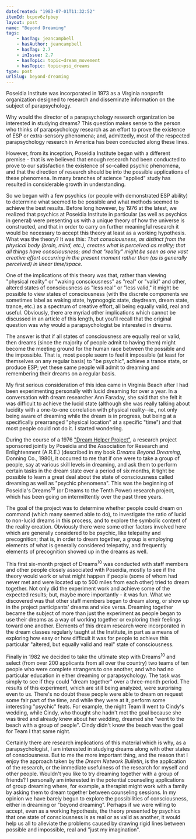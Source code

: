 ```yaml
---
dateCreated: "1983-07-01T11:32:52"
itemId: bcpov6zfpbey
layout: post
name: "Beyond Dreaming"
tags:
    - hasTag: jeancampbell
    - hasAuthor: jeancampbell
    - hasTag: 2.7
    - inIssue: 2.7
    - hasTopic: topic~dream_movement
    - hasTopic: topic~psi_dreams
type: post
urlSlug: beyond-dreaming
---
```


Poseidia Institute was incorporated in 1973 as a Virginia nonprofit organization designed to research and disseminate information on the subject of parapsychology.

Why would the director of a parapsychology research organization be interested in studying dreams? This question makes sense to the person who thinks of parapsychology research as an effort to prove the existence of ESP or extra-sensory phenomena; and, admittedly, most of the respected parapsychology research in America has been conducted along these lines.

However, from its inception, Poseidia Institute began with a different premise - that is we believed that enough research had been conducted to prove to our satisfaction the existence of so-called psychic phenomena, and that the direction of research should be into the possible applications of these phenomena. In many branches of science "applied" study has resulted in considerable growth in understanding.

So we began with a few psychics (or people with demonstrated ESP ability) to determine what seemed to be possible and what methods seemed to achieve the best results. Before long however, by 1976 at the latest, we realized that psychics at Poseidia Institute in particular (as well as psychics in general) were presenting us with a unique theory of how the universe is constructed, and that in order to carry on further meaningful research it would be necessary to accept this theory at least as a working hypothesis. What was the theory? It was this: _That consciousness, as distinct from the physical body (brain, mind, etc.), creates what is perceived as reality; that all things have consciousness; and that "reality" might be seen as one vast creative effort occurring in the present moment rather than (as is generally perceived) in linear time/space._

One of the implications of this theory was that, rather than viewing "physical reality" or "waking consciousness" as "real" or "valid" and other, altered states of consciousness as "less real" or "less valid," it might be possible to view states of consciousness (with the discrete components we sometimes label as waking state, hypnogogic state, daydream, dream state, trance, etc.) as a spectrum of creative effort, all being equally valid, real and useful. Obviously, there are myriad other implications which cannot be discussed in an article of this length, but you'll recall that the original question was why would a parapsychologist be interested in dreams.

The answer is that if all states of consciousness are equally real or valid, then dreams (since the majority of people admit to having them) might become the meeting ground for the human race between the possible and the impossible. That is, most people seem to feel it impossible (at least for themselves on any regular basis) to "be psychic", achieve a trance state, or produce ESP; yet these same people will admit to dreaming and remembering their dreams on a regular basis.

My first serious consideration of this idea came in Virginia Beach after I had been experimenting personally with lucid dreaming for over a year. In a conversation with dream researcher Ann Faraday, she said that she felt it was difficult to achieve the lucid state (although she was really talking about lucidity with a one-to-one correlation with physical reality--ie., not only being aware of dreaming while the dream is in progress, but being at a specifically prearranged "physical location" at a specific "time") and that most people could not do it. I started wondering.

During the course of a 1976 ["Dream Helper Project"](../bcpov6zreedi/an-interview-with-henry-reed), a research project sponsored jointly by Poseidia and the Association for Research and Enlightenment (A.R.E.) (described in my book _Dreams Beyond Dreaming_, Donning Co., 1980), it occurred to me that if one were to take a group of people, say at various skill levels in dreaming, and ask them to perform certain tasks in the dream state over a period of six months, it tight be possible to learn a great deal about the state of consciousness called dreaming as well as "psychic phenomena". This was the beginning of Poseidia's Dreams<sup>10</sup> (or Dreams to the Tenth Power) research project, which has been going on intermittently over the past three years.

The goal of the project was to determine whether people could dream on command (which many seemed able to do), to investigate the ratio of lucid to non-lucid dreams in this process, and to explore the symbolic content of the reality creation. Obviously there were some other factors involved here which are generally considered to be psychic, like telepathy and precognition; that is, in order to dream together, a group is employing elements of what is generally considered telepathy, and frequently elements of precognition showed up in the dreams as well.

This first six-month project of Dreams<sup>10</sup> was conducted with staff members and other people closely associated with Poseidia, mostly to see if the theory would work or what might happen if people (some of whom had never met and were located up to 500 miles from each other) tried to dream together. Not only did the experiment work and achieve some of the expected results; but, maybe more importantly - it was fun. What we discovered was that other staff members began to dream along, or show up in the project participants' dreams and vice versa. Dreaming together became the subject of more than just the experiment as people began to use their dreams as a way of working together or exploring their feelings toward one another. Elements of this dream research were incorporated in the dream classes regularly taught at the Institute, in part as a means of exploring how easy or how difficult it was for people to achieve this particular "altered, but equally valid and real" state of consciousness.

Finally in 1982 we decided to take the ultimate step with Dreams<sup>10</sup> and select (from over 200 applicants from all over the country) two teams of ten people who were complete strangers to one another, and who had no particular education in either dreaming or parapsychology. The task was simply to see if they could "dream together" over a three-month period. The results of this experiment, which are still being analyzed, were surprising even to us. There's no doubt these people were able to dream on request some fair part of the time, and while they were at it, perform some interesting "psychic" feats. For example, the night Team II went to Cindy's wedding, while Cindy, who thought she hadn't met the goal because she was tired and already knew about her wedding, dreamed she "went to the beach with a group of people". Cindy didn't know the beach was the goal for Team I that same night.

Certainly there are research implications of this material which is why, as a parapsychologist, I am interested in studying dreams along with other states of consciousness. But to me the more important thing, and the reason that I enjoy the approach taken by the _Dream Network Bulletin_, is the application of the research, or the immediate usefulness of the research for myself and other people. Wouldn't you like to try dreaming together with a group of friends? I personally am interested in the potential counseling applications of group dreaming where, for example, a therapist might work with a family by asking them to dream together between counseling sessions. In my opinion we have barely begun to explore the possibilities of consciousness, either in dreaming or "beyond dreaming". Perhaps if we were willing to accept, even as a working hypothesis, the theory presented by psychics that one state of consciousness is as real or as valid as another, it would help us all to alleviate the problems caused by drawing rigid lines between possible and impossible, real and "just my imagination".
